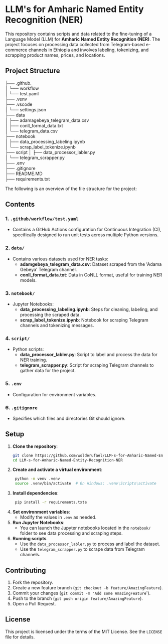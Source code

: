 
# LLM's for Amharic Named Entity Recognition (NER)

This repository contains scripts and data related to the fine-tuning of a Language Model (LLM) for **Amharic Named Entity Recognition (NER)**. The project focuses on processing data collected from Telegram-based e-commerce channels in Ethiopia and involves labeling, tokenizing, and scrapping product names, prices, and locations.

## Project Structure
├── .github.<br>
│   └── workflow<br>
│       └── test.yaml<br>
├── .venv <br>
├── .vscode<br>
│   └── settings.json<br>
├── data<br>
│   ├── adamagebeya_telegram_data.csv <br>
│   ├── conll_format_data.txt <br>
│   └── telegram_data.csv<br>
├── notebook<br>
│   ├── data_processing_labeling.ipynb<br>
│   └── scrap_label_tokenize.ipynb<br>
├── script
│   ├── data_processor_labler.py<br>
│   └── telegram_scrapper.py<br>
├── .env<br>
├── .gitignore<br>
├──  README.MD<br>
├──  requirements.txt <br>

The following is an overview of the file structure for the project:
## Contents

### 1. `.github/workflow/test.yaml`
- Contains a GitHub Actions configuration for Continuous Integration (CI), specifically designed to run unit tests across multiple Python versions.

### 2. `data/`
- Contains various datasets used for NER tasks:
  - **adamgebeya_telegram_data.csv**: Dataset scraped from the 'Adama Gebeya' Telegram channel.
  - **conll_format_data.txt**: Data in CoNLL format, useful for training NER models.

### 3. `notebook/`
- Jupyter Notebooks:
  - **data_processing_labeling.ipynb**: Steps for cleaning, labeling, and processing the scraped data.
  - **scrap_label_tokenize.ipynb**: Notebook for scraping Telegram channels and tokenizing messages.

### 4. `script/`
- Python scripts:
  - **data_processor_labler.py**: Script to label and process the data for NER training.
  - **telegram_scrapper.py**: Script for scraping Telegram channels to gather data for the project.

### 5. `.env`
- Configuration for environment variables.

### 6. `.gitignore`
- Specifies which files and directories Git should ignore.

## Setup

1. **Clone the repository**:
   ```bash
   git clone https://github.com/wolderufael/LLM-s-for-Amharic-Named-Entity-Recognition-NER.git
   cd LLM-s-for-Amharic-Named-Entity-Recognition-NER
2. **Create and activate a virtual environment**:
   ```bash
    python -m venv .venv
    source .venv/bin/activate  # On Windows: .venv\Scripts\activate
3. **Install dependencies**:
   ```bash
    pip install -r requirements.txte
4. **Set environment variables**:
    * Modify the values in `.env` as needed.
5. **Run Jupyter Notebooks**:
    * You can launch the Jupyter notebooks located in the `notebook/` folder to see data processing and scraping steps.
6. **Running scripts**
    * Use the `data_processor_labler.py` to process and label the dataset.
    * Use the `telegram_scrapper.py` to scrape data from Telegram channels.

## Contributing
1. Fork the repository.
2. Create a new feature branch (`git checkout -b feature/AmazingFeature`).
3. Commit your changes (`git commit -m 'Add some AmazingFeature`').
4. Push to the branch (`git push origin feature/AmazingFeature`).
5. Open a Pull Request.
## License
This project is licensed under the terms of the MIT License. See the `LICENSE` file for details.